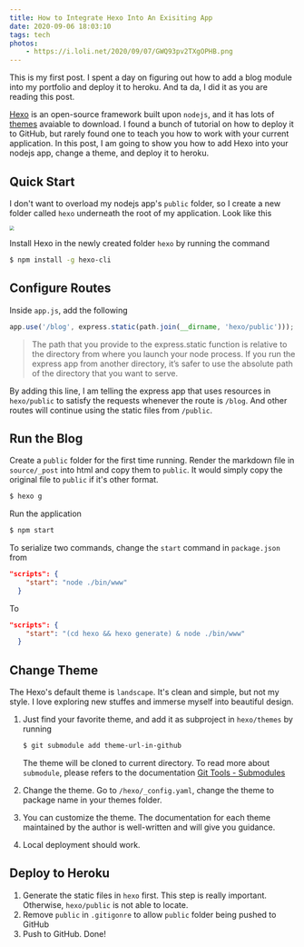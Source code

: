 ```yaml
---
title: How to Integrate Hexo Into An Exisiting App
date: 2020-09-06 18:03:10
tags: tech
photos: 
	- https://i.loli.net/2020/09/07/GWQ93pv2TXgOPHB.png 
---
```


This is my first post. I spent a day on figuring out how to add a blog module into my portfolio and deploy it to heroku. And ta da, I did it as you are reading this post. 

<!--more-->

[Hexo](https://hexo.io/) is an open-source framework built upon `nodejs`, and it has lots of [themes](https://hexo.io/themes) avaiable to download. I found a bunch of tutorial on how to deploy it to GitHub, but rarely found one to teach you how to work with your current application. In this post, I am going to show you how to add Hexo into your nodejs app, change a theme, and deploy it to heroku.

## Quick Start

I don't want to overload my nodejs app's `public` folder, so I create a new folder called `hexo` underneath the root of my application. Look like this

<img src="https://i.loli.net/2020/09/07/cAGhYLl5pCzT3BV.png" style="zoom:50%;" />



Install Hexo in the newly created folder `hexo` by running the command

```bash
$ npm install -g hexo-cli
```



## Configure Routes

 Inside `app.js`, add the following

```javascript
app.use('/blog', express.static(path.join(__dirname, 'hexo/public')));
```

> The path that you provide to the express.static function is relative to the directory from where you launch your node process. If you run the express app from another directory, it’s safer to use the absolute path of the directory that you want to serve.

By adding this line, I am telling the express app that uses resources in `hexo/public` to satisfy the requests whenever the route is `/blog`. And other routes will continue using the static files from `/public`.



## Run the Blog

Create a `public` folder for the first time running. Render the markdown file in `source/_post` into html and copy them to `public`. It would simply copy the original file to `public` if it's other format. 

```bash
$ hexo g
```

Run the application

```bash
$ npm start
```

To serialize two commands, change the `start` command in `package.json` from

```json
"scripts": {
    "start": "node ./bin/www"
  }
```

To

```json
"scripts": {
    "start": "(cd hexo && hexo generate) & node ./bin/www"
  }
```



## Change Theme

The Hexo's default theme is `landscape`. It's clean and simple, but not my style. I love exploring new stuffes and immerse myself into beautiful design. 

1. Just find your favorite theme, and add it as subproject in `hexo/themes` by running

   ```bash
   $ git submodule add theme-url-in-github
   ```

   The theme will be cloned to current directory. To read more about `submodule`, please refers to the documentation  [Git Tools - Submodules](https://git-scm.com/book/en/v2/Git-Tools-Submodules)

2. Change the theme. Go to `/hexo/_config.yaml`, change the theme to package name in your themes folder. 

3. You can customize the theme. The documentation for each theme maintained by the author is well-written and will give you guidance. 

4. Local deployment should work.



## Deploy to Heroku

1. Generate the static files in `hexo` first. This step is really important. Otherwise, `hexo/public` is not able to locate.
2. Remove `public` in `.gitigonre` to allow `public` folder being pushed to GitHub 
3. Push to GitHub. Done!

 